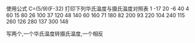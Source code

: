 使用公式 C=(5/9)(F-32) 打印下列华氏温度与摄氏温度对照表
1 -17
20 -6
40 4
60 15
80 26
100 37
120 48
140 60
160 71
180 82
200 93
220 104
240 115
260 126
280 137
300 148

写两个,一个华氏温度转摄氏温度,一个相反